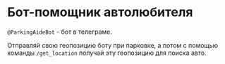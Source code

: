 # Бот-помощник автолюбителя

`@ParkingAideBot` - бот в телеграме.

Отправляй свою геопозицию боту при парковке, а потом с помощью команды `/get_location` получай эту геопозицию для поиска авто.